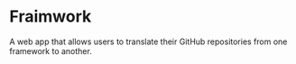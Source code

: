 # Fraimwork

A web app that allows users to translate their GitHub repositories from one framework to another.